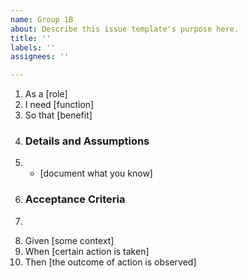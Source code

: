 ```yaml
---
name: Group 1B
about: Describe this issue template's purpose here.
title: ''
labels: ''
assignees: ''

---
```


1. As a [role]
2. I need [function]
3. So that [benefit]
4. ### Details and Assumptions
5. * [document what you know]
6. ### Acceptance Criteria
7. ```gherkin
8. Given [some context]
9. When [certain action is taken]
10. Then [the outcome of action is observed]
